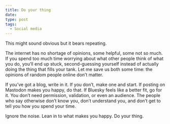 ```yaml
---
title: Do your thing
date:
type: post
tags:
  - Social media
---
```


This might sound obvious but it bears repeating.

The internet has no shortage of opinions, some helpful, some not so much. If you spend too much time worrying about what other people think of what you do, you’ll end up stuck, second-guessing yourself instead of actually doing the thing that fills your tank. Let me save us both some time: the opinions of random people online don’t matter.

If you’ve got a blog, write in it. If you don’t, make one and start. If posting on Mastodon makes you happy, do that. If Bluesky feels like a better fit, go for it. You don’t need permission, validation, or even an audience. The people who say otherwise don’t know you, don’t understand you, and don’t get to tell you how you spend your time.

Ignore the noise. Lean in to what makes you happy. Do your thing.
